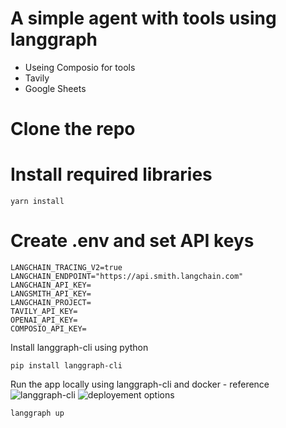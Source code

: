 # A simple agent with tools using langgraph
- Useing Composio for tools
- Tavily
- Google Sheets

# Clone the repo
# Install required libraries
```
yarn install
```

# Create .env and set  API keys
```
LANGCHAIN_TRACING_V2=true
LANGCHAIN_ENDPOINT="https://api.smith.langchain.com"
LANGCHAIN_API_KEY=
LANGSMITH_API_KEY=
LANGCHAIN_PROJECT=
TAVILY_API_KEY=
OPENAI_API_KEY=
COMPOSIO_API_KEY=
```

Install langgraph-cli using python 
```
pip install langgraph-cli
```

Run the app locally using langgraph-cli and docker - reference ![langgraph-cli](https://langchain-ai.github.io/langgraph/concepts/langgraph_cli) ![deployement options](https://langchain-ai.github.io/langgraph/concepts/deployment_options/#build)
```
langgraph up
```
